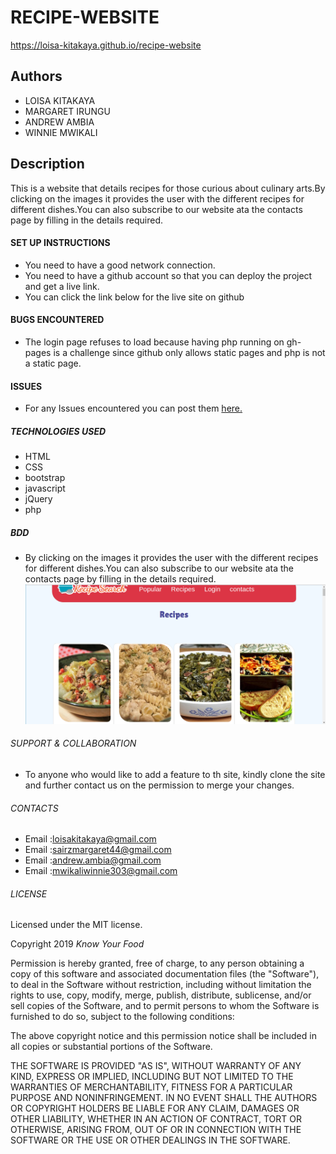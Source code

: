 # RECIPE-WEBSITE

<https://loisa-kitakaya.github.io/recipe-website>

## Authors

- LOISA KITAKAYA
- MARGARET IRUNGU
- ANDREW AMBIA
- WINNIE MWIKALI

## Description

This is a website that details recipes for those curious about culinary arts.By clicking on the images it provides the user with the different recipes for different dishes.You can also subscribe to our website ata the contacts page by filling in the details required.

#### SET UP INSTRUCTIONS

- You need to have a good network connection.
- You need to have a github account so that you can deploy the project and get a live link.
- You can click the link below for the live site on github

#### BUGS ENCOUNTERED

- The login page refuses to load because having php running on gh-pages is a challenge since github only allows static pages and php is not a static page.

#### ISSUES

- For any Issues encountered you can post them
  <a href="https://github.com/Loisa-Kitakaya/recipe-website/issues">here.</a>

##### TECHNOLOGIES USED

- HTML
- CSS
- bootstrap
- javascript
- jQuery
- php

##### BDD

- By clicking on the images it provides the user with the different recipes for different dishes.You can also subscribe to our website ata the contacts page by filling in the details required.
  ![alt](./img/screenshot.png)

###### SUPPORT & COLLABORATION

- To anyone who would like to add a feature to th site, kindly clone the site and further contact us on the permission to merge your changes.

###### CONTACTS

- Email :loisakitakaya@gmail.com
- Email :sairzmargaret44@gmail.com
- Email :andrew.ambia@gmail.com
- Email :mwikaliwinnie303@gmail.com

###### LICENSE

Licensed under the MIT license.

Copyright 2019 *Know Your Food*

Permission is hereby granted, free of charge, to any person obtaining a copy of this software and associated documentation files (the "Software"), to deal in the Software without restriction, including without limitation the rights to use, copy, modify, merge, publish, distribute, sublicense, and/or sell copies of the Software, and to permit persons to whom the Software is furnished to do so, subject to the following conditions:

The above copyright notice and this permission notice shall be included in all copies or substantial portions of the Software.

THE SOFTWARE IS PROVIDED "AS IS", WITHOUT WARRANTY OF ANY KIND, EXPRESS OR IMPLIED, INCLUDING BUT NOT LIMITED TO THE WARRANTIES OF MERCHANTABILITY, FITNESS FOR A PARTICULAR PURPOSE AND NONINFRINGEMENT. IN NO EVENT SHALL THE AUTHORS OR COPYRIGHT HOLDERS BE LIABLE FOR ANY CLAIM, DAMAGES OR OTHER LIABILITY, WHETHER IN AN ACTION OF CONTRACT, TORT OR OTHERWISE, ARISING FROM, OUT OF OR IN CONNECTION WITH THE SOFTWARE OR THE USE OR OTHER DEALINGS IN THE SOFTWARE.
